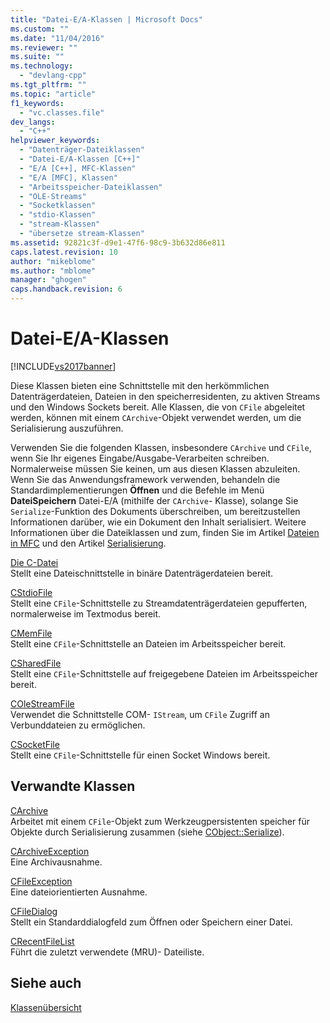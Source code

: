 ```yaml
---
title: "Datei-E/A-Klassen | Microsoft Docs"
ms.custom: ""
ms.date: "11/04/2016"
ms.reviewer: ""
ms.suite: ""
ms.technology: 
  - "devlang-cpp"
ms.tgt_pltfrm: ""
ms.topic: "article"
f1_keywords: 
  - "vc.classes.file"
dev_langs: 
  - "C++"
helpviewer_keywords: 
  - "Datenträger-Dateiklassen"
  - "Datei-E/A-Klassen [C++]"
  - "E/A [C++], MFC-Klassen"
  - "E/A [MFC], Klassen"
  - "Arbeitsspeicher-Dateiklassen"
  - "OLE-Streams"
  - "Socketklassen"
  - "stdio-Klassen"
  - "stream-Klassen"
  - "übersetze stream-Klassen"
ms.assetid: 92821c3f-d9e1-47f6-98c9-3b632d86e811
caps.latest.revision: 10
author: "mikeblome"
ms.author: "mblome"
manager: "ghogen"
caps.handback.revision: 6
---
```

# Datei-E/A-Klassen
[!INCLUDE[vs2017banner](../assembler/inline/includes/vs2017banner.md)]

Diese Klassen bieten eine Schnittstelle mit den herkömmlichen Datenträgerdateien, Dateien in den speicherresidenten, zu aktiven Streams und den Windows Sockets bereit.  Alle Klassen, die von `CFile` abgeleitet werden, können mit einem `CArchive`\-Objekt verwendet werden, um die Serialisierung auszuführen.  
  
 Verwenden Sie die folgenden Klassen, insbesondere `CArchive` und `CFile`, wenn Sie Ihr eigenes Eingabe\/Ausgabe\-Verarbeiten schreiben.  Normalerweise müssen Sie keinen, um aus diesen Klassen abzuleiten.  Wenn Sie das Anwendungsframework verwenden, behandeln die Standardimplementierungen **Öffnen** und die Befehle im Menü **DateiSpeichern** Datei\-E\/A \(mithilfe der `CArchive`\- Klasse\), solange Sie `Serialize`\-Funktion des Dokuments überschreiben, um bereitzustellen Informationen darüber, wie ein Dokument den Inhalt serialisiert.  Weitere Informationen über die Dateiklassen und zum, finden Sie im Artikel [Dateien in MFC](../mfc/files-in-mfc.md) und den Artikel [Serialisierung](../mfc/serialization-in-mfc.md).  
  
 [Die C\-Datei](../mfc/reference/cfile-class.md)  
 Stellt eine Dateischnittstelle in binäre Datenträgerdateien bereit.  
  
 [CStdioFile](../mfc/reference/cstdiofile-class.md)  
 Stellt eine `CFile`\-Schnittstelle zu Streamdatenträgerdateien gepufferten, normalerweise im Textmodus bereit.  
  
 [CMemFile](../mfc/reference/cmemfile-class.md)  
 Stellt eine `CFile`\-Schnittstelle an Dateien im Arbeitsspeicher bereit.  
  
 [CSharedFile](../mfc/reference/csharedfile-class.md)  
 Stellt eine `CFile`\-Schnittstelle auf freigegebene Dateien im Arbeitsspeicher bereit.  
  
 [COleStreamFile](../mfc/reference/colestreamfile-class.md)  
 Verwendet die Schnittstelle COM\- `IStream`, um `CFile` Zugriff an Verbunddateien zu ermöglichen.  
  
 [CSocketFile](../mfc/reference/csocketfile-class.md)  
 Stellt eine `CFile`\-Schnittstelle für einen Socket Windows bereit.  
  
## Verwandte Klassen  
 [CArchive](../mfc/reference/carchive-class.md)  
 Arbeitet mit einem `CFile`\-Objekt zum Werkzeugpersistenten speicher für Objekte durch Serialisierung zusammen \(siehe [CObject::Serialize](../Topic/CObject::Serialize.md)\).  
  
 [CArchiveException](../mfc/reference/carchiveexception-class.md)  
 Eine Archivausnahme.  
  
 [CFileException](../mfc/reference/cfileexception-class.md)  
 Eine dateiorientierten Ausnahme.  
  
 [CFileDialog](../mfc/reference/cfiledialog-class.md)  
 Stellt ein Standarddialogfeld zum Öffnen oder Speichern einer Datei.  
  
 [CRecentFileList](../mfc/reference/crecentfilelist-class.md)  
 Führt die zuletzt verwendete \(MRU\)\- Dateiliste.  
  
## Siehe auch  
 [Klassenübersicht](../mfc/class-library-overview.md)
